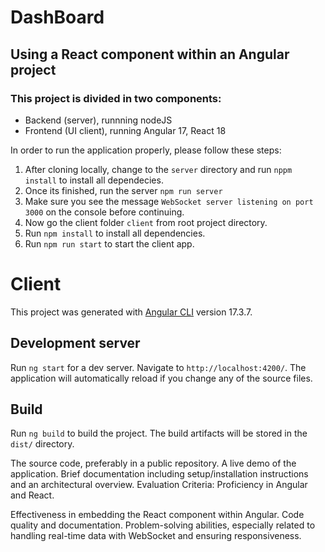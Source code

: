 # DashBoard
## Using a React component within an Angular project

### This project is divided in two components:
* Backend (server), runnning nodeJS
* Frontend (UI client), running Angular 17, React 18

In order to run the application properly, please follow these steps:
1. After cloning locally, change to the `server` directory and run `nppm install` to install all dependecies.
2. Once its finished, run the server `npm run server`
3. Make sure you see the message `WebSocket server listening on port 3000` on the console before continuing.
4. Now go the client folder `client` from root project directory.
5. Run `npm install` to install all dependencies.
6. Run `npm run start` to start the client app.


# Client

This project was generated with [Angular CLI](https://github.com/angular/angular-cli) version 17.3.7.

## Development server

Run `ng start` for a dev server. Navigate to `http://localhost:4200/`. The application will automatically reload if you change any of the source files.

## Build

Run `ng build` to build the project. The build artifacts will be stored in the `dist/` directory.




The source code, preferably in a public repository.
A live demo of the application.
Brief documentation including setup/installation instructions and an architectural overview.
Evaluation Criteria:
Proficiency in Angular and React.

Effectiveness in embedding the React component within Angular.
Code quality and documentation.
Problem-solving abilities, especially related to handling real-time data with WebSocket and ensuring responsiveness.
